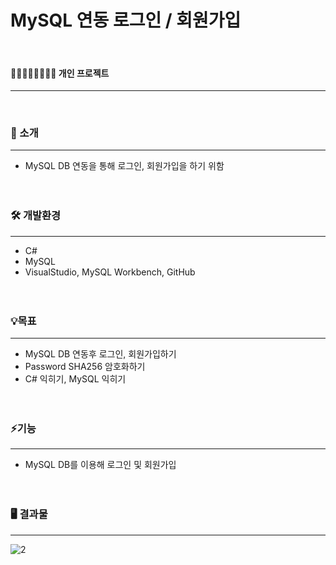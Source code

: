 # MySQL 연동 로그인 / 회원가입
<br/>

#### 👨🏻‍👩🏻‍👧🏻‍👦🏻 개인 프로젝트
---  
<br/>


  
### 📢 소개
---
+ MySQL DB 연동을 통해 로그인, 회원가입을 하기 위함
<br/><br/><br/>

### 🛠️ 개발환경
---
+ C#
+ MySQL
+ VisualStudio, MySQL Workbench, GitHub
<br/><br/><br/>



### 💡목표
---
+ MySQL DB 연동후 로그인, 회원가입하기
+ Password SHA256 암호화하기
+ C# 익히기, MySQL 익히기
<br/><br/><br/>


### ⚡기능
---
+ MySQL DB를 이용해 로그인 및 회원가입
  <br/><br/><br/>

### 🖥️ 결과물
---
![2](https://github.com/oracle312/db_account/assets/72733953/dab4ce34-871a-488a-9955-a076a244686c)
